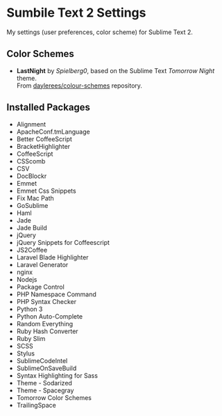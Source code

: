 Sumbile Text 2 Settings
=======================

My settings (user preferences, color scheme) for Sublime Text 2.

Color Schemes
-------------

* **LastNight** by *Spielberg0*, based on the Sublime Text *Tomorrow Night* theme.  
From [daylerees/colour-schemes](https://github.com/daylerees/colour-schemes/blob/master/LastNight.tmTheme) repository.

Installed Packages
------------------

* Alignment
* ApacheConf.tmLanguage
* Better CoffeeScript
* BracketHighlighter
* CoffeeScript
* CSScomb
* CSV
* DocBlockr
* Emmet
* Emmet Css Snippets
* Fix Mac Path
* GoSublime
* Haml
* Jade
* Jade Build
* jQuery
* jQuery Snippets for Coffeescript
* JS2Coffee
* Laravel Blade Highlighter
* Laravel Generator
* nginx
* Nodejs
* Package Control
* PHP Namespace Command
* PHP Syntax Checker
* Python 3
* Python Auto-Complete
* Random Everything
* Ruby Hash Converter
* Ruby Slim
* SCSS
* Stylus
* SublimeCodeIntel
* SublimeOnSaveBuild
* Syntax Highlighting for Sass
* Theme - Sodarized
* Theme - Spacegray
* Tomorrow Color Schemes
* TrailingSpace
